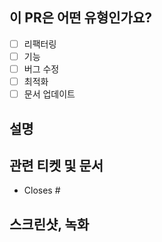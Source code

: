 <!--
 풀 리퀘스트에 대한 신속한 검토/응답을 위해, 이미 리뷰나 코멘트를 받았다면 추가 커밋을 강제 푸시하지 마세요.
풀 리퀘스트를 제출하기 전에 다음을 확인해 주세요:

👷‍♀️ 작은 PR을 만들어 주세요.
📝 설명이 명확한 커밋 메시지를 사용하세요.
📗 관련된 문서를 업데이트하고 필요한 스크린샷을 포함하세요.
-->

## 이 PR은 어떤 유형인가요?

- [ ] 리팩터링
- [ ] 기능
- [ ] 버그 수정
- [ ] 최적화
- [ ] 문서 업데이트

## 설명

## 관련 티켓 및 문서

<!--
풀 리퀘스트가 관련되거나 문제를 해결하는 경우, 아래에 포함해 주세요. [Github의 문제 연결 가이드](https://docs.github.com/en/issues/tracking-your-work-with-issues/linking-a-pull-request-to-an-issue)를 따르고 싶습니다.).

예를 들어, "closes #1234"라는 텍스트가 현재 풀 리퀘스트와 1234번 이슈를 연결하고, 풀 리퀘스트가 병합되면 Github가 자동으로 이슈를 닫습니다.
-->

- Closes #

## 스크린샷, 녹화

